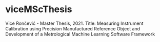# viceMScThesis
Vice Rončević - Master Thesis, 2021. Title: Measuring Instrument Calibration using Precision Manufactured Reference Object and Development of a Metrological Machine Learning Software Framework
